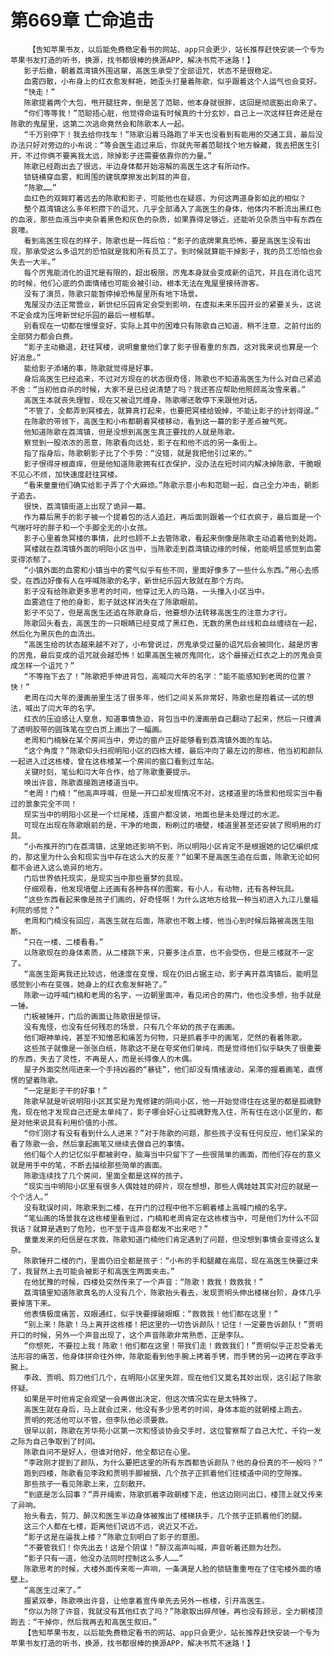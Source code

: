 # 第669章 亡命追击
        【告知苹果书友，以后能免费稳定看书的网站、app只会更少，站长推荐赶快安装一个专为苹果书友打造的听书，换源，找书都很棒的换源APP，解决书荒不迷路！】
       影子后撤，朝着荔湾镇外围逃窜，高医生承受了全部诅咒，状态不是很稳定。
       血雾四散，小布身上的红衣愈发鲜艳，她歪头打量着陈歌，似乎跟着这个人运气也会变好。
       “快走！”
       陈歌提着两个大包，甩开腿狂奔，倒是苦了范聪，他本身就很胖，这回是彻底豁出命来了。
       “你们等等我！”范聪捂心脏，他觉得命运有时候真的十分玄妙，自己上一次这样狂奔还是在陈歌的鬼屋里，这第二次逃命竟然会和陈歌本人一起。
       “千万别停下！我去给你找车！”陈歌沿着马路跑了半天也没看到有能用的交通工具，最后没办法只好对旁边的小布说：“等会医生追过来后，你就先带着范聪找个地方躲藏，我去把医生引开，不过你俩不要离我太远，除掉影子还需要依靠你的力量。”
       陈歌已经跑出去了很远，半边身体都开始溶解的高医生这才有所动作。
       锁链横穿血雾，和周围的建筑摩擦发出刺耳的声音。
       “陈歌……”
       血红色的双眸盯着远去的陈歌和影子，可能他也在疑惑，为何这两道身影如此的相似？
       整个荔湾镇这么多年积攒下的诅咒，几乎全部涌入了高医生的身体，他体内不断流出黑红色的血液，那些血液当中夹杂着黑色和灰色的杂质，如果靠得足够近，还能听见杂质当中有东西在哀嚎。
       看到高医生现在的样子，陈歌也是一阵后怕：“影子的底牌果真恐怖，要是高医生没有出现，那承受这么多诅咒的恐怕就是我和所有员工了。到时候就算能干掉影子，我的员工恐怕也会失去一大半。”
       每个厉鬼能消化的诅咒是有限的，超出极限，厉鬼本身就会变成新的诅咒，并且在消化诅咒的时候，他们心底的负面情绪也可能会被引动，根本无法在鬼屋里接待游客。
       没有了演员，陈歌只能暂停掉恐怖屋里所有地下场景。
       鬼屋没办法正常营业，新世纪乐园肯定会受到影响，在虚拟未来乐园开业的紧要关头，这说不定会成为压垮新世纪乐园的最后一根稻草。
       别看现在一切都在慢慢变好，实际上其中的困难只有陈歌自己知道，稍不注意，之前付出的全部努力都会白费。
       “影子主动撤退，赶往冥楼，说明童童他们拿了影子很看重的东西，这对我来说也算是一个好消息。”
       能给影子添堵的事，陈歌就觉得是好事。
       身后高医生已经追来，不过对方现在的状态很奇怪，陈歌也不知道高医生为什么对自己紧追不舍：“当初他自杀的时候，大家不是已经说清楚了吗？我还答应帮助他照顾高汝雪来着。”
       高医生本就丧失理智，现在又被诅咒缠身，陈歌哪还敢停下来跟他对话。
       “不管了，全都弄到冥楼去，就算真打起来，也要把冥楼给毁掉，不能让影子的计划得逞。”
       在陈歌的带领下，高医生和小布都朝着冥楼移动，看到这一幕的影子差点被气死。
       他知道陈歌在荔湾镇，但是没想到高医生真正要找的人就是陈歌。
       察觉到一股浓浓的恶意，陈歌看向远处，影子在和他不远的另一条街上。
       指了指身后，陈歌朝影子比了个手势：“没错，就是我把他引过来的。”
       影子恨得牙根直痒，但是他知道陈歌拥有红衣保护，没办法在短时间内解决掉陈歌，干脆眼不见心不烦，加快速度赶往冥楼。
       “看来童童他们确实给影子弄了个大麻烦。”陈歌示意小布和范聪一起，自己全力冲击，朝影子追去。
       很快，荔湾镇街道上出现了诡异一幕。
       作为幕后黑手的影子被一个提着包的活人追赶，再后面则跟着一个红衣疯子，最后面是一个气喘吁吁的胖子和一个手脚全无的小女孩。
       影子心里着急冥楼的事情，此时也顾不上去管陈歌，看起来倒像是陈歌主动追着他到处跑。
       冥楼就在荔湾镇外面的明阳小区当中，当陈歌走到荔湾镇边缘的时候，他能明显感觉到血雾变得浓郁了。
       “小镇外面的血雾和小镇当中的雾气似乎有些不同，里面好像多了一些什么东西。”用心去感受，在西边好像有人在呼喊陈歌的名字，新世纪乐园大致就在那个方向。
       影子没有给陈歌更多思考的时间，他穿过无人的马路，一头撞入小区当中。
       血雾遮住了他的身影，影子就这样消失在了陈歌眼前。
       影子不见了，但是高医生还追在陈歌身后，他要想办法转移高医生的注意力才行。
       陈歌回头看去，高医生的一只眼睛已经变成了黑红色，无数的黑色丝线和血丝缠绕在一起，然后化为黑灰色的血流出。
       “高医生给的状态越来越不对了，小布曾说过，厉鬼承受过量的诅咒后会被同化，越是厉害的厉鬼，最后变成的诅咒就会越恐怖！如果高医生被厉鬼同化，这个最接近红衣之上的厉鬼会变成怎样一个诅咒？”
       “不等拖下去了！”陈歌把手伸进背包，高喊闫大年的名字：“能不能感知到老周的位置？快！”
       老周在闫大年的漫画册里生活了很多年，他们之间关系非常好，陈歌也是抱着试一试的想法，喊出了闫大年的名字。
       红衣的压迫感让人窒息，知道事情急迫，背包当中的漫画册自己翻动了起来，然后一只缠满了透明胶带的圆珠笔在空白页上画出了一幅画。
       老周和门楠躲在某个房间当中，旁边的窗户正好能够看到荔湾镇外面的车站。
       “这个角度？”陈歌仰头扫视明阳小区的四栋大楼，最后冲向了最左边的那栋，他当初和颜队一起进入过这栋楼，曾在这栋楼某一个房间的窗口看到过车站。
       关键时刻，笔仙和闫大年合作，给了陈歌重要提示。
       唤出许音，陈歌直接跑进楼道当中。
       “老周！门楠！”他高声呼喊，但是一开口却发现情况不对，这楼道里的场景和他现实当中看过的景象完全不同！
       现实当中的明阳小区是一个烂尾楼，连窗户都没装，地面也是未处理过的水泥。
       可现在出现在陈歌眼前的是，干净的地面，粉刷过的墙壁，楼道里甚至还安装了照明用的灯具。
       “小布推开的门在荔湾镇，这里她还影响不到，所以明阳小区肯定不是根据她的记忆编织成的，那这里为什么会和现实当中存在这么大的反差？”如果不是高医生追在后面，陈歌无论如何都不会进入这么诡异的地方。
       门后世界依托现实，是现实当中那些噩梦的具现。
       仔细观看，他发现墙壁上还画有各种各样的图案，有小人，有动物，还有各种玩具。
       “这些东西看起来像是孩子们画的，好奇怪啊！为什么这地方给我一种当初进入九江儿童福利院的感觉？”
       老周和门楠没有回应，高医生就在后面，陈歌也不敢上楼，他当心到时候后路被高医生阻断。
       “只在一楼、二楼看看。”
       以陈歌现在的身体素质，从二楼跳下来，只要多注点意，也不会受伤，但是三楼就不一定了。
       “高医生距离我还比较远，他速度在变慢，现在仍旧占据主动，影子离开荔湾镇后，能明显感觉到小布在变强，她身上的红衣愈发鲜艳了。”
       陈歌一边呼喊门楠和老周的名字，一边朝里面冲，看见闭合的房门，他也没多想，抬手就是一锤。
       门板被锤开，门后的画面让陈歌很是惊讶。
       没有鬼怪，也没有任何残忍的场景，只有几个年幼的孩子在画画。
       他们眼神单纯，甚至不知憎恶和痛苦为何物，只是抓着手中的画笔，茫然的看着陈歌。
       这些孩子就像是一张张白纸，陈歌这不是在夸奖他们单纯，而是觉得他们似乎缺失了很重要的东西，失去了灵性，不再是人，而是长得像人的木偶。
       屋子外面突然闯进来一个手持凶器的“暴徒”，他们却没有情绪波动，呆滞的握着画笔，直愣愣的望着陈歌。
       “一定是影子干的好事！”
       陈歌早就是听说明阳小区其实是为鬼修建的阴间小区，他一开始觉得住在这里的都是孤魂野鬼，现在他才发现自己还是太单纯了，影子哪会好心让孤魂野鬼入住，所有住在这小区里的，都是对他来说具有利用价值的小孩。
       “你们刚才有没有看到什么人进来？”对于陈歌的问题，那些孩子没有任何反应，他们呆呆的看了陈歌一会，然后拿起画笔又继续去做自己的事情。
       他们每个人的记忆似乎都被剥夺，脑海当中只留下了一些很简单的画面，而他们存在的意义就是用手中的笔，不断去描绘那些简单的画面。
       陈歌连续找了几个房间，里面全都是这样的孩子。
       “现实当中明阳小区里有很多人偶娃娃的碎片，现在想想，那些人偶娃娃其实对应的就是一个个活人。”
       没有耽误时间，陈歌来到二楼，在开门的过程中他不忘朝着楼上高喊门楠的名字。
       “笔仙画的场景我在这栋楼里看到过，门楠和老周肯定在这栋楼当中，可是他们为什么不回我话？就算是遇到了危险，也不至于连声音都发不出来吧？”
       童童发来的短信是在求救，陈歌知道门楠他们肯定遇到了问题，但没想到事情会变得这么复杂。
       陈歌锤开二楼的门，里面仍旧全都是孩子：“小布的手和腿藏在高层，现在高医生快要过来了，我冒然上去可能会被影子和高医生两面夹击。”
       在他犹豫的时候，四楼处突然传来了一个声音：“陈歌！救我！救救我！”
       荔湾镇里知道陈歌真名的人没有几个，陈歌抬头看去，发现贾明头伸出楼梯台阶，身体几乎要掉落下来。
       他表情极度痛苦，双眼通红，似乎快要撑破眼眶：“救救我！他们都在这里！”
       “别上来！陈歌！马上离开这栋楼！把这里的一切告诉颜队！记住！一定要告诉颜队！”贾明开口的时候，另外一个声音出现了，这个声音陈歌非常熟悉，正是李队。
       “你想死，不要拉上我！陈歌！他们都在这里！带我们走！救救我们！”贾明似乎正忍受着无法形容的痛苦，他身体拼命往外伸，陈歌能看到他手腕上拷着手铐，而手铐的另一边拷在李政手腕上。
       李政、贾明、剪刀他们几个，在明阳小区里失踪，现在他们又莫名其妙出现，这引起了陈歌怀疑。
       如果是平时他肯定会观望一会再做出决定，但这次情况实在是太特殊了。
       高医生就在身后，马上就会过来，他没有多少思考的时间，身体本能的就朝楼上跑去。
       贾明的死活他可以不管，但李队他必须要救。
       很早以前，陈歌在芳华苑小区第一次和怪谈协会交手时，这位警察帮了自己大忙，千钧一发之际为自己争取到了时间。
       陈歌自问不是好人，但谁对他好，他全都记在心里。
       “李政刚才提到了颜队，为什么要把这里的所有东西都告诉颜队？他的身份真的不一般吗？”
       跑到四楼，陈歌看见李政和贾明手脚被捆，几个孩子正抓着他们往楼道中间的空隙推。
       那些孩子一看见陈歌上来，立刻散开。
       “到底是怎么回事？”弄开绳索，陈歌抓着李政朝楼下走，他这边刚问出口，楼顶上就又传来了异响。
       抬头看去，剪刀、醉汉和医生半边身体被推出了楼梯扶手，几个孩子正抓着他们的腿。
       这三个人都在七楼，距离他们说远不远，说近又不近。
       “影子这是在逼我上楼？”陈歌立刻明白了影子的意图。
       “不要管我们！你先出去！这是个阴谋！”醉汉高声叫喊，声音听着还颇为壮烈。
       “影子只有一道，他没办法同时控制这么多人……”
       陈歌思考的时候，大楼外面传来嘭一声响，一条满是人脸的锁链重重甩在了住宅楼外面的墙壁上。
       “高医生过来了。”
       握紧双拳，陈歌唤出许音，让他拿着宣传单先去另外一栋楼，引开高医生。
       “你以为除了许音，我就没有其他红衣了吗？”陈歌取出碎颅锤，再也没有顾忌，全力朝楼顶跑去：“干掉你，然后我再去和高医生叙旧。”
       【告知苹果书友，以后能免费稳定看书的网站、app只会更少，站长推荐赶快安装一个专为苹果书友打造的听书，换源，找书都很棒的换源APP，解决书荒不迷路！】